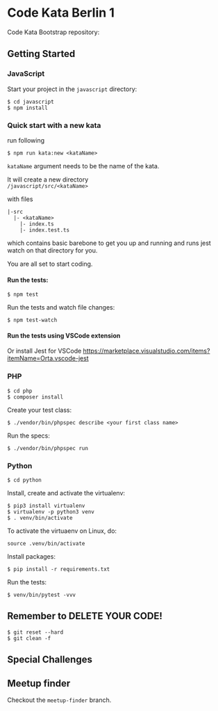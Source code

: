 # Code Kata Berlin 1

Code Kata Bootstrap repository:

## Getting Started

### JavaScript

Start your project in the `javascript` directory:

```
$ cd javascript
$ npm install
```

### Quick start with a new kata

run following

```
$ npm run kata:new <kataName>
```

`kataName` argument needs to be the name of the kata.

It will create a new directory  
`/javascript/src/<kataName>`

with files

```
|-src
  |- <kataName>
    |- index.ts
    |- index.test.ts
```

which contains basic barebone to get you up and running and runs jest watch on that directory for you.

You are all set to start coding.

#### Run the tests:

```
$ npm test
```

Run the tests and watch file changes:

```
$ npm test-watch
```

#### Run the tests using VSCode extension

Or install Jest for VSCode
https://marketplace.visualstudio.com/items?itemName=Orta.vscode-jest

### PHP

```
$ cd php
$ composer install
```

Create your test class:

```
$ ./vendor/bin/phpspec describe <your first class name>
```

Run the specs:

```
$ ./vendor/bin/phpspec run
```

### Python

```
$ cd python
```

Install, create and activate the virtualenv:

```
$ pip3 install virtualenv
$ virtualenv -p python3 venv
$ . venv/bin/activate
```

To activate the virtuaenv on Linux, do:

```
source .venv/bin/activate
```

Install packages:

```
$ pip install -r requirements.txt
```

Run the tests:

```
$ venv/bin/pytest -vvv
```

## Remember to DELETE YOUR CODE!

```
$ git reset --hard
$ git clean -f
```

## Special Challenges

## Meetup finder

Checkout the `meetup-finder` branch.
